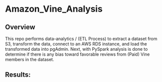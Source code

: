 # Amazon_Vine_Analysis

## Overview
This repo performs data-analytics / (ETL Process) to extract a dataset from S3, transform the data, connect to an AWS RDS instance, and load the transformed data into pgAdmin. Next, with PySpark analysis is done to determine if there is any bias toward favorable reviews from (Paid) Vine members in the dataset.

## Results:

